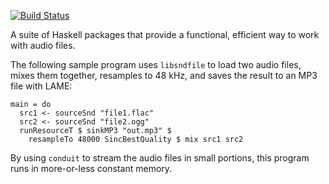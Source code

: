 [![Build Status](https://travis-ci.org/mtolly/conduit-audio.svg?branch=master)](https://travis-ci.org/mtolly/conduit-audio)

A suite of Haskell packages that provide a functional, efficient way to work with audio files.

The following sample program uses `libsndfile` to load two audio files,
mixes them together, resamples to 48 kHz, and saves the result to an MP3 file with LAME:

    main = do
      src1 <- sourceSnd "file1.flac"
      src2 <- sourceSnd "file2.ogg"
      runResourceT $ sinkMP3 "out.mp3" $
        resampleTo 48000 SincBestQuality $ mix src1 src2

By using `conduit` to stream the audio files in small portions,
this program runs in more-or-less constant memory.
